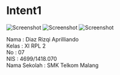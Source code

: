 # Intent1

![Screenshot](https://github.com/Cupumendewa/Intent1/blob/master/Screenshot_2017-01-18-10-30-21.png)
![Screenshot](https://github.com/Cupumendewa/Intent1/blob/master/Screenshot_2017-01-18-10-30-46.png)
![Screenshot](https://github.com/Cupumendewa/Intent1/blob/master/Screenshot_2017-01-18-10-30-55.png)

Nama : Diaz Rizqi Aprilliando <br>
Kelas : XI RPL 2 <br>
No : 07 <br>
NIS : 4699/1418.070 <br>
Nama Sekolah : SMK Telkom Malang
